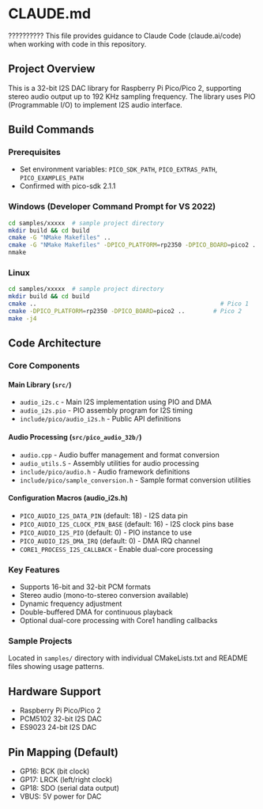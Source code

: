 # CLAUDE.md
??????????
This file provides guidance to Claude Code (claude.ai/code) when working with code in this repository.

## Project Overview

This is a 32-bit I2S DAC library for Raspberry Pi Pico/Pico 2, supporting stereo audio output up to 192 KHz sampling frequency. The library uses PIO (Programmable I/O) to implement I2S audio interface.

## Build Commands

### Prerequisites
- Set environment variables: `PICO_SDK_PATH`, `PICO_EXTRAS_PATH`, `PICO_EXAMPLES_PATH`
- Confirmed with pico-sdk 2.1.1

### Windows (Developer Command Prompt for VS 2022)
```bash
cd samples/xxxxx  # sample project directory
mkdir build && cd build
cmake -G "NMake Makefiles" ..                                                      # Pico 1
cmake -G "NMake Makefiles" -DPICO_PLATFORM=rp2350 -DPICO_BOARD=pico2 ..          # Pico 2
nmake
```

### Linux
```bash
cd samples/xxxxx  # sample project directory
mkdir build && cd build
cmake ..                                                    # Pico 1
cmake -DPICO_PLATFORM=rp2350 -DPICO_BOARD=pico2 ..        # Pico 2
make -j4
```

## Code Architecture

### Core Components

#### Main Library (`src/`)
- `audio_i2s.c` - Main I2S implementation using PIO and DMA
- `audio_i2s.pio` - PIO assembly program for I2S timing
- `include/pico/audio_i2s.h` - Public API definitions

#### Audio Processing (`src/pico_audio_32b/`)
- `audio.cpp` - Audio buffer management and format conversion
- `audio_utils.S` - Assembly utilities for audio processing
- `include/pico/audio.h` - Audio framework definitions
- `include/pico/sample_conversion.h` - Sample format conversion utilities

#### Configuration Macros (audio_i2s.h)
- `PICO_AUDIO_I2S_DATA_PIN` (default: 18) - I2S data pin
- `PICO_AUDIO_I2S_CLOCK_PIN_BASE` (default: 16) - I2S clock pins base
- `PICO_AUDIO_I2S_PIO` (default: 0) - PIO instance to use
- `PICO_AUDIO_I2S_DMA_IRQ` (default: 0) - DMA IRQ channel
- `CORE1_PROCESS_I2S_CALLBACK` - Enable dual-core processing

### Key Features
- Supports 16-bit and 32-bit PCM formats
- Stereo audio (mono-to-stereo conversion available)
- Dynamic frequency adjustment
- Double-buffered DMA for continuous playback
- Optional dual-core processing with Core1 handling callbacks

### Sample Projects
Located in `samples/` directory with individual CMakeLists.txt and README files showing usage patterns.

## Hardware Support
- Raspberry Pi Pico/Pico 2
- PCM5102 32-bit I2S DAC
- ES9023 24-bit I2S DAC

## Pin Mapping (Default)
- GP16: BCK (bit clock)
- GP17: LRCK (left/right clock)
- GP18: SDO (serial data output)
- VBUS: 5V power for DAC